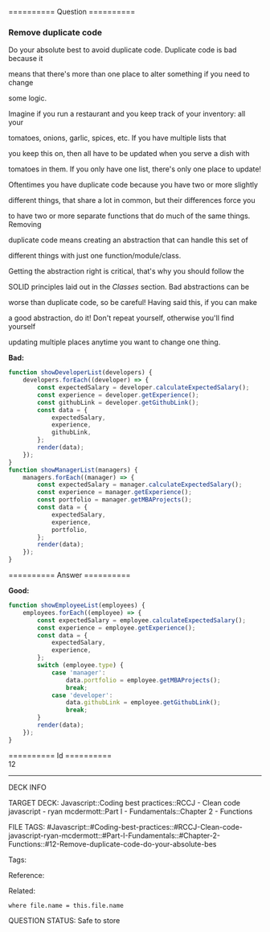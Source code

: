 ========== Question ==========  

### Remove duplicate code

Do your absolute best to avoid duplicate code. Duplicate code is bad because it

means that there's more than one place to alter something if you need to change

some logic.

Imagine if you run a restaurant and you keep track of your inventory: all your

tomatoes, onions, garlic, spices, etc. If you have multiple lists that

you keep this on, then all have to be updated when you serve a dish with

tomatoes in them. If you only have one list, there's only one place to update!

Oftentimes you have duplicate code because you have two or more slightly

different things, that share a lot in common, but their differences force you

to have two or more separate functions that do much of the same things. Removing

duplicate code means creating an abstraction that can handle this set of

different things with just one function/module/class.

Getting the abstraction right is critical, that's why you should follow the

SOLID principles laid out in the _Classes_ section. Bad abstractions can be

worse than duplicate code, so be careful! Having said this, if you can make

a good abstraction, do it! Don't repeat yourself, otherwise you'll find yourself

updating multiple places anytime you want to change one thing.

**Bad:**

```javascript
function showDeveloperList(developers) {
    developers.forEach((developer) => {
        const expectedSalary = developer.calculateExpectedSalary();
        const experience = developer.getExperience();
        const githubLink = developer.getGithubLink();
        const data = {
            expectedSalary,
            experience,
            githubLink,
        };
        render(data);
    });
}
function showManagerList(managers) {
    managers.forEach((manager) => {
        const expectedSalary = manager.calculateExpectedSalary();
        const experience = manager.getExperience();
        const portfolio = manager.getMBAProjects();
        const data = {
            expectedSalary,
            experience,
            portfolio,
        };
        render(data);
    });
}
```  

========== Answer ==========  

**Good:**

```javascript
function showEmployeeList(employees) {
    employees.forEach((employee) => {
        const expectedSalary = employee.calculateExpectedSalary();
        const experience = employee.getExperience();
        const data = {
            expectedSalary,
            experience,
        };
        switch (employee.type) {
            case 'manager':
                data.portfolio = employee.getMBAProjects();
                break;
            case 'developer':
                data.githubLink = employee.getGithubLink();
                break;
        }
        render(data);
    });
}
```

========== Id ==========  
12

---

DECK INFO

TARGET DECK: Javascript::Coding best practices::RCCJ - Clean code javascript - ryan mcdermott::Part I - Fundamentals::Chapter 2 - Functions

FILE TAGS: #Javascript::#Coding-best-practices::#RCCJ-Clean-code-javascript-ryan-mcdermott::#Part-I-Fundamentals::#Chapter-2-Functions::#12-Remove-duplicate-code-do-your-absolute-bes

Tags:

Reference:

Related:

```dataview
where file.name = this.file.name
```
QUESTION STATUS: Safe to store
